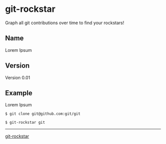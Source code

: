 git-rockstar
==================

Graph all git contributions over time to find your rockstars!

Name
-----
Lorem Ipsum

Version
---------
Version 0.01

Example
-----------
Lorem Ipsum

    $ git clone git@github.com:git/git

    $ git-rockstar git

------------------
[git-rockstar](https://github.com/xxfelixxx/git-rockstar/blob/master/images/perl5-rockstar.svg)

